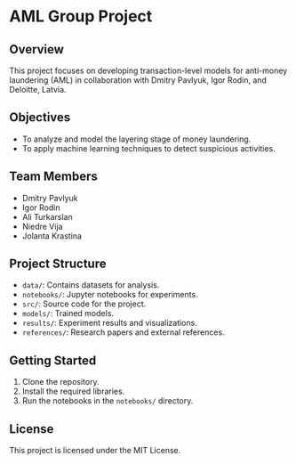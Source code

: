 # AML Group Project

## Overview
This project focuses on developing transaction-level models for anti-money laundering (AML) in collaboration with Dmitry Pavlyuk, Igor Rodin, and Deloitte, Latvia.

## Objectives
- To analyze and model the layering stage of money laundering.
- To apply machine learning techniques to detect suspicious activities.

## Team Members
- Dmitry Pavlyuk
- Igor Rodin
- Ali Turkarslan
- Niedre Vija
- Jolanta Krastina

## Project Structure
- `data/`: Contains datasets for analysis.
- `notebooks/`: Jupyter notebooks for experiments.
- `src/`: Source code for the project.
- `models/`: Trained models.
- `results/`: Experiment results and visualizations.
- `references/`: Research papers and external references.

## Getting Started
1. Clone the repository.
2. Install the required libraries.
3. Run the notebooks in the `notebooks/` directory.

## License
This project is licensed under the MIT License.
